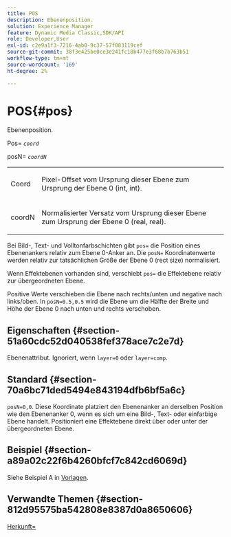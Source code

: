 ```yaml
---
title: POS
description: Ebenenposition.
solution: Experience Manager
feature: Dynamic Media Classic,SDK/API
role: Developer,User
exl-id: c2e9a1f3-7216-4ab0-9c37-57f083119cef
source-git-commit: 38f3e425be0ce3e241fc18b477e3f68b7b763b51
workflow-type: tm+mt
source-wordcount: '169'
ht-degree: 2%

---
```


# POS{#pos}

Ebenenposition.

Pos= *`coord`*

posN= *`coordN`*

<table id="simpletable_754F76EE00BF4129B07502647FF172B7"> 
 <tr class="strow"> 
  <td class="stentry"> <p><span class="varname"> Coord</span> </p> </td> 
  <td class="stentry"> <p>Pixel-Offset vom Ursprung dieser Ebene zum Ursprung der Ebene 0 (int, int). </p></td> 
 </tr> 
 <tr class="strow"> 
  <td class="stentry"> <p><span class="varname"> coordN</span> </p></td> 
  <td class="stentry"> <p>Normalisierter Versatz vom Ursprung dieser Ebene zum Ursprung der Ebene 0 (real, real). </p></td> 
 </tr> 
</table>

Bei Bild-, Text- und Volltonfarbschichten gibt `pos=` die Position eines Ebenenankers relativ zum Ebene 0-Anker an. Die `posN=` Koordinatenwerte werden relativ zur tatsächlichen Größe der Ebene 0 (rect size) normalisiert.

Wenn Effektebenen vorhanden sind, verschiebt `pos=` die Effektebene relativ zur übergeordneten Ebene.

Positive Werte verschieben die Ebene nach rechts/unten und negative nach links/oben. In `posN=0.5,0.5` wird die Ebene um die Hälfte der Breite und Höhe der Ebene 0 nach unten und rechts verschoben.

## Eigenschaften {#section-51a60cdc52d040538fef378ace7c2e7d}

Ebenenattribut. Ignoriert, wenn `layer=0` oder `layer=comp`.

## Standard {#section-70a6bc71ded5494e843194dfb6bf5a6c}

`posN=0,0`. Diese Koordinate platziert den Ebenenanker an derselben Position wie den Ebenenanker 0, wenn es sich um eine Bild-, Text- oder einfarbige Ebene handelt. Positioniert eine Effektebene direkt über oder unter der übergeordneten Ebene.

## Beispiel {#section-a89a02c22f6b4260bfcf7c842cd6069d}

Siehe Beispiel A in [Vorlagen](../../../../../is-api/http-ref/image-serving-api-ref/c-http-protocol-reference/c-templates/c-templates.md#concept-3cd2d2adae0e41b2979b9640244d4d3e).

## Verwandte Themen {#section-812d95575ba542808e8387d0a8650606}

[Herkunft=](../../../../../is-api/http-ref/image-serving-api-ref/c-http-protocol-reference/c-command-reference/r-origin.md#reference-e11c7ac06e2240cc884c3fec98f05138)
